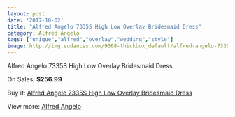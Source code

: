 ```yaml
---
layout: post
date: '2017-10-02'
title: "Alfred Angelo 7335S High Low Overlay Bridesmaid Dress"
category: Alfred Angelo
tags: ["unique","alfred","overlay","wedding","style"]
image: http://img.eudances.com/9068-thickbox_default/alfred-angelo-7335s-high-low-overlay-bridesmaid-dress.jpg
---
```

Alfred Angelo 7335S High Low Overlay Bridesmaid Dress

On Sales: **$256.99**
<a href="https://www.eudances.com/en/alfred-angelo/3049-alfred-angelo-7335s-high-low-overlay-bridesmaid-dress.html"><amp-img layout="responsive" width="600" height="600" src="//img.eudances.com/9068-thickbox_default/alfred-angelo-7335s-high-low-overlay-bridesmaid-dress.jpg" alt="Alfred Angelo 7335S High Low Overlay Bridesmaid Dress 0" /></a>
<a href="https://www.eudances.com/en/alfred-angelo/3049-alfred-angelo-7335s-high-low-overlay-bridesmaid-dress.html"><amp-img layout="responsive" width="600" height="600" src="//img.eudances.com/9069-thickbox_default/alfred-angelo-7335s-high-low-overlay-bridesmaid-dress.jpg" alt="Alfred Angelo 7335S High Low Overlay Bridesmaid Dress 1" /></a>

Buy it: [Alfred Angelo 7335S High Low Overlay Bridesmaid Dress](https://www.eudances.com/en/alfred-angelo/3049-alfred-angelo-7335s-high-low-overlay-bridesmaid-dress.html "Alfred Angelo 7335S High Low Overlay Bridesmaid Dress")

View more: [Alfred Angelo](https://www.eudances.com/en/51-alfred-angelo "Alfred Angelo")
